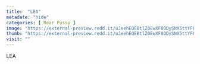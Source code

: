 ```yaml
---
title:  "LEA"
metadate: "hide"
categories: [ Rear Pussy ]
image: "https://external-preview.redd.it/uJeehEQEBtlZ0EwXF8ODySNX5ttYFFfS9hPt0km1Wc4.jpg?auto=webp&s=5e5a3096b7c6b27ff7e8b03afff0faf387f14d63"
thumb: "https://external-preview.redd.it/uJeehEQEBtlZ0EwXF8ODySNX5ttYFFfS9hPt0km1Wc4.jpg?width=1080&crop=smart&auto=webp&s=04de8a15d128e32b86e9eb092a18f64eba8d78b0"
visit: ""
---
```

LEA

